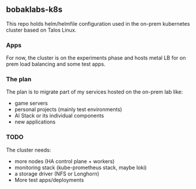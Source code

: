 ## bobaklabs-k8s

This repo holds helm/helmfile configuration used in the on-prem kubernetes cluster based on Talos Linux.

### Apps

For now, the cluster is on the experiments phase and hosts metal LB for on prem load balancing and some test apps.

### The plan

The plan is to migrate part of my services hosted on the on-prem lab like:
- game servers
- personal projects (mainly test environments)
- AI Stack or its individual components
- new applications

### TODO
The cluster needs:
- more nodes (HA control plane + workers)
- monitoring stack (kube-prometheus stack, maybe loki)
- a storage driver (NFS or Longhorn)
- More test apps/deployments

